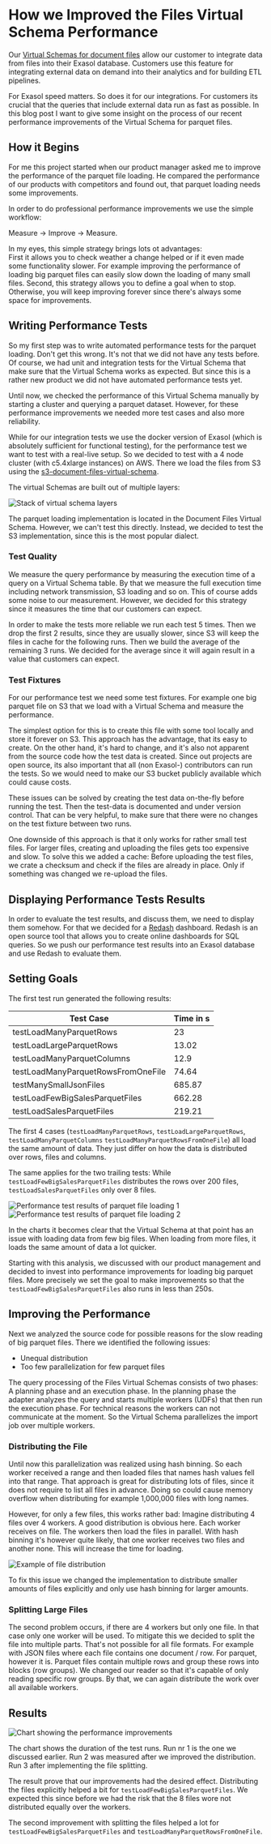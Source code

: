 # How we Improved the Files Virtual Schema Performance

Our [Virtual Schemas for document files](https://github.com/exasol/virtual-schema-common-document-files) allow our customer to integrate data from files into their Exasol database. Customers use this feature for integrating external data on demand into their analytics and for building ETL pipelines.

For Exasol speed matters. So does it for our integrations. For customers its crucial that the queries that include external data run as fast as possible. In this blog post I want to give some insight on the process of our recent performance improvements of the Virtual Schema for parquet files.

## How it Begins

For me this project started when our product manager asked me to improve the performance of the parquet file loading. He compared the performance of our products with competitors and found out, that parquet loading needs some improvements.

In order to do professional performance improvements we use the simple workflow:

Measure -> Improve -> Measure.

In my eyes, this simple strategy brings lots ot advantages:  
First it allows you to check weather a change helped or if it even made some functionality slower. For example improving the performance of loading big parquet files can easily slow down the loading of many small files. Second, this strategy allows you to define a goal when to stop. Otherwise, you will keep improving forever since there's always some space for improvements.

## Writing Performance Tests

So my first step was to write automated performance tests for the parquet loading. Don't get this wrong. It's not that we did not have any tests before. Of course, we had unit and integration tests for the Virtual Schema that make sure that the Virtual Schema works as expected. But since this is a rather new product we did not have automated performance tests yet.

Until now, we checked the performance of this Virtual Schema manually by starting a cluster and querying a parquet dataset. However, for these performance improvements we needed more test cases and also more reliability.

While for our integration tests we use the docker version of Exasol (which is absolutely sufficient for functional testing), for the performance test we want to test with a real-live setup. So we decided to test with a 4 node cluster (with c5.4xlarge instances) on AWS. There we load the files from S3 using the [s3-document-files-virtual-schema](https://github.com/exasol/s3-document-files-virtual-schema).

The virtual Schemas are built out of multiple layers:

![Stack of virtual schema layers](vsDocStack.png)

The parquet loading implementation is located in the Document Files Virtual Schema. However, we can't test this directly. Instead, we decided to test the S3 implementation, since this is the most popular dialect.

### Test Quality

We measure the query performance by measuring the execution time of a query on a Virtual Schema table. By that we measure the full execution time including network transmission, S3 loading and so on. This of course adds some noise to our measurement. However, we decided for this strategy since it measures the time that our customers can expect.

In order to make the tests more reliable we run each test 5 times. Then we drop the first 2 results, since they are usually slower, since S3 will keep the files in cache for the following runs. Then we build the average of the remaining 3 runs. We decided for the average since it will again result in a value that customers can expect.

### Test Fixtures

For our performance test we need some test fixtures. For example one big parquet file on S3 that we load with a Virtual Schema and measure the performance.

The simplest option for this is to create this file with some tool locally and store it forever on S3. This approach has the advantage, that its easy to create. On the other hand, it's hard to change, and it's also not apparent from the source code how the test data is created. Since out projects are open source, its also important that all (non Exasol-) contributors can run the tests. So we would need to make our S3 bucket publicly available which could cause costs.

These issues can be solved by creating the test data on-the-fly before running the test. Then the test-data is documented and under version control. That can be very helpful, to make sure that there were no changes on the test fixture between two runs.

One downside of this approach is that it only works for rather small test files. For larger files, creating and uploading the files gets too expensive and slow. To solve this we added a cache: Before uploading the test files, we crate a checksum and check if the files are already in place. Only if something was changed we re-upload the files.

## Displaying Performance Tests Results

In order to evaluate the test results, and discuss them, we need to display them somehow. For that we decided for a [Redash](https://redash.io/) dashboard. Redash is an open source tool that allows you to create online dashboards for SQL queries. So we push our performance test results into an Exasol database and use Redash to evaluate them.

## Setting Goals

The first test run generated the following results:

| Test Case                          | Time in s |
|------------------------------------|-----------|
| testLoadManyParquetRows            | 23        |
| testLoadLargeParquetRows           | 13.02     |
| testLoadManyParquetColumns         | 12.9      |
| testLoadManyParquetRowsFromOneFile | 74.64     |
| testManySmallJsonFiles             | 685.87    |
| testLoadFewBigSalesParquetFiles    | 662.28    |
| testLoadSalesParquetFiles          | 219.21    |

The first 4 cases (`testLoadManyParquetRows`, `testLoadLargeParquetRows`, `testLoadManyParquetColumns` `testLoadManyParquetRowsFromOneFile`) all load the same amount of data. They just differ on how the data is distributed over rows, files and columns.

The same applies for the two trailing tests: While `testLoadFewBigSalesParquetFiles` distributes the rows over 200 files, `testLoadSalesParquetFiles` only over 8 files.

![Performance test results of parquet file loading 1](slowParquetTestResults1.png)
![Performance test results of parquet file loading 2](slowParquetTestResults2.png)

In the charts it becomes clear that the Virtual Schema at that point has an issue with loading data from few big files. When loading from more files, it loads the same amount of data a lot quicker.

Starting with this analysis, we discussed with our product management and decided to invest into performance improvements for loading big parquet files. More precisely we set the goal to make improvements so that the `testLoadFewBigSalesParquetFiles` also runs in less than 250s.

## Improving the Performance

Next we analyzed the source code for possible reasons for the slow reading of big parquet files. There we identified the following issues:

* Unequal distribution
* Too few parallelization for few parquet files

The query processing of the Files Virtual Schemas consists of two phases: A planning phase and an execution phase. In the planning phase the adapter analyzes the query and starts multiple workers (UDFs) that then run the execution phase. For technical reasons the workers can not communicate at the moment. So the Virtual Schema parallelizes the import job over multiple workers.

### Distributing the File

Until now this parallelization was realized using hash binning. So each worker received a range and then loaded files that names hash values fell into that range. That approach is great for distributing lots of files, since it does not require to list all files in advance. Doing so could cause memory overflow when distributing for example 1,000,000 files with long names.

However, for only a few files, this works rather bad:
Imagine distributing 4 files over 4 workers. A good distribution is obvious here. Each worker receives on file. The workers then load the files in parallel. With hash binning it's however quite likely, that one worker receives two files and another none. This will increase the time for loading.

![Example of file distribution](fileDistribution.png)

To fix this issue we changed the implementation to distribute smaller amounts of files explicitly and only use hash binning for larger amounts.

### Splitting Large Files

The second problem occurs, if there are 4 workers but only one file. In that case only one worker will be used. To mitigate this we decided to split the file into multiple parts. That's not possible for all file formats. For example with JSON files where each file contains one document / row. For parquet, however it is. Parquet files contain multiple rows and group these rows into blocks (row groups). We changed our reader so that it's capable of only reading specific row groups. By that, we can again distribute the work over all available workers.

## Results

![Chart showing the performance improvements](results.png)

The chart shows the duration of the test runs. Run nr 1 is the one we discussed earlier. Run 2 was measured after we improved the distribution. Run 3 after implementing the file splitting.

The result prove that our improvements had the desired effect. Distributing the files explicitly helped a bit for `testLoadFewBigSalesParquetFiles`. We expected this since before we had the risk that the 8 files wore not distributed equally over the workers.

The second improvement with splitting the files helped a lot for `testLoadFewBigSalesParquetFiles` and `testLoadManyParquetRowsFromOneFile`.